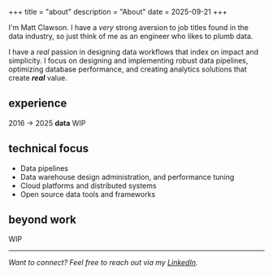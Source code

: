 +++
title = "about"
description = "About"
date = 2025-09-21
+++

I'm Matt Clawson.  I have a _very_ strong aversion to job titles found in the data industry, so just think of me as an engineer who likes to plumb data.

I have a _real_ passion in designing data workflows that index on impact and simplicity.  I focus on designing and implementing robust data pipelines, optimizing database performance, and creating analytics solutions that create **_real_** value.

## experience
2016 → 2025 **data**
WIP

## technical focus
- Data pipelines
- Data warehouse design administration, and performance tuning
- Cloud platforms and distributed systems
- Open source data tools and frameworks

## beyond work
WIP

---
*Want to connect? Feel free to reach out via my [LinkedIn](https://www.linkedin.com/in/matthew-clawson-1b8b6b30/).*
